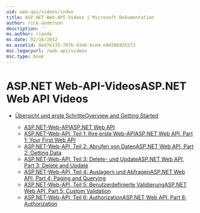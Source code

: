 ```yaml
---
uid: web-api/videos/index
title: ASP.NET Web-API-Videos | Microsoft-Dokumentation
author: rick-anderson
description: ''
ms.author: riande
ms.date: 02/16/2012
ms.assetid: 8ed7e133-707b-43e6-bce4-e9d266935573
msc.legacyurl: /web-api/videos
msc.type: book
---
```

<a name="aspnet-web-api-videos"></a><span data-ttu-id="b60b8-102">ASP.NET Web-API-Videos</span><span class="sxs-lookup"><span data-stu-id="b60b8-102">ASP.NET Web API Videos</span></span>
====================
- [<span data-ttu-id="b60b8-103">Übersicht und erste Schritte</span><span class="sxs-lookup"><span data-stu-id="b60b8-103">Overview and Getting Started</span></span>](getting-started/index.md)

    - [<span data-ttu-id="b60b8-104">ASP.NET-Web-API</span><span class="sxs-lookup"><span data-stu-id="b60b8-104">ASP.NET Web API</span></span>](getting-started/aspnet-web-api.md)
    - [<span data-ttu-id="b60b8-105">ASP.NET-Web-API, Teil 1: Ihre erste Web-API</span><span class="sxs-lookup"><span data-stu-id="b60b8-105">ASP.NET Web API, Part 1: Your First Web API</span></span>](getting-started/your-first-web-api.md)
    - [<span data-ttu-id="b60b8-106">ASP.NET-Web-API, Teil 2: Abrufen von Daten</span><span class="sxs-lookup"><span data-stu-id="b60b8-106">ASP.NET Web API, Part 2: Getting Data</span></span>](getting-started/getting-data.md)
    - [<span data-ttu-id="b60b8-107">ASP.NET-Web-API, Teil 3: Delete- und Update</span><span class="sxs-lookup"><span data-stu-id="b60b8-107">ASP.NET Web API, Part 3: Delete and Update</span></span>](getting-started/delete-and-update.md)
    - [<span data-ttu-id="b60b8-108">ASP.NET-Web-API, Teil 4: Auslagern und Abfragen</span><span class="sxs-lookup"><span data-stu-id="b60b8-108">ASP.NET Web API, Part 4: Paging and Querying</span></span>](getting-started/paging-and-querying.md)
    - [<span data-ttu-id="b60b8-109">ASP.NET-Web-API, Teil 5: Benutzerdefinierte Validierung</span><span class="sxs-lookup"><span data-stu-id="b60b8-109">ASP.NET Web API, Part 5: Custom Validation</span></span>](getting-started/custom-validation.md)
    - [<span data-ttu-id="b60b8-110">ASP.NET-Web-API, Teil 6: Authorization</span><span class="sxs-lookup"><span data-stu-id="b60b8-110">ASP.NET Web API, Part 6: Authorization</span></span>](getting-started/authorization.md)
